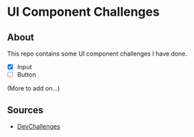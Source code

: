 # UI Component Challenges

## About 
This repo contains some UI component challenges I have done. 

- [x] Input
- [ ] Button

(More to add on...)

## Sources
- [DevChallenges](https://devchallenges.io/paths/front-end-developer)
